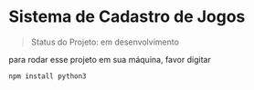<h1>Sistema de Cadastro de Jogos</h1>

> Status do Projeto: em desenvolvimento

para rodar esse projeto em sua máquina, favor digitar

```
npm install python3
```

